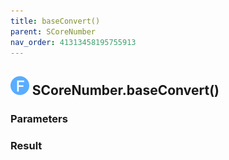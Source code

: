 ```yaml
---
title: baseConvert()
parent: SCoreNumber
nav_order: 41313458195755913
---
```


## <img src="../assets/images/F.png" alt="Function" style="height:30px;"/> SCoreNumber.baseConvert()



### Parameters



### Result

